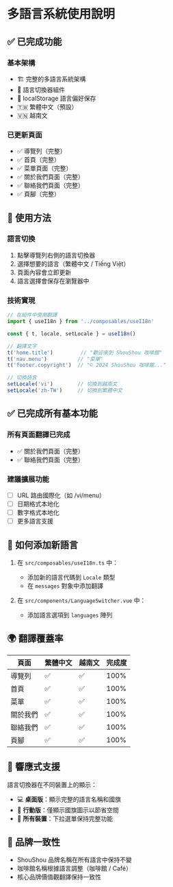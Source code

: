 # 多語言系統使用說明

## ✅ 已完成功能

### 基本架構
- 🏗️ 完整的多語言系統架構
- 🔄 語言切換器組件
- 💾 localStorage 語言偏好保存
- 🇹🇼 繁體中文（預設）
- 🇻🇳 越南文

### 已更新頁面
- ✅ 導覽列（完整）
- ✅ 首頁（完整）
- ✅ 菜單頁面（完整）
- ✅ 關於我們頁面（完整）
- ✅ 聯絡我們頁面（完整）
- ✅ 頁腳（完整）

## 🚀 使用方法

### 語言切換
1. 點擊導覽列右側的語言切換器
2. 選擇想要的語言（繁體中文 / Tiếng Việt）
3. 頁面內容會立即更新
4. 語言選擇會保存在瀏覽器中

### 技術實現
```typescript
// 在組件中使用翻譯
import { useI18n } from '../composables/useI18n'

const { t, locale, setLocale } = useI18n()

// 翻譯文字
t('home.title')         // "歡迎來到 ShouShou 咖啡館"
t('nav.menu')          // "菜單"
t('footer.copyright')  // "© 2024 ShouShou 咖啡館..."

// 切換語言
setLocale('vi')        // 切換到越南文
setLocale('zh-TW')     // 切換到繁體中文
```

## ✅ 已完成所有基本功能

### 所有頁面翻譯已完成
- ✅ 關於我們頁面（完整）
- ✅ 聯絡我們頁面（完整）

### 建議擴展功能
- [ ] URL 路由國際化（如 /vi/menu）
- [ ] 日期格式本地化
- [ ] 數字格式本地化
- [ ] 更多語言支援

## 🔧 如何添加新語言

1. 在 `src/composables/useI18n.ts` 中：
   - 添加新的語言代碼到 `Locale` 類型
   - 在 `messages` 對象中添加翻譯

2. 在 `src/components/LanguageSwitcher.vue` 中：
   - 添加語言選項到 `languages` 陣列

## 🌍 翻譯覆蓋率

| 頁面 | 繁體中文 | 越南文 | 完成度 |
|------|----------|--------|---------|
| 導覽列 | ✅ | ✅ | 100% |
| 首頁 | ✅ | ✅ | 100% |
| 菜單 | ✅ | ✅ | 100% |
| 關於我們 | ✅ | ✅ | 100% |
| 聯絡我們 | ✅ | ✅ | 100% |
| 頁腳 | ✅ | ✅ | 100% |

## 📱 響應式支援

語言切換器在不同裝置上的顯示：
- 💻 **桌面版**：顯示完整的語言名稱和國旗
- 📱 **行動版**：僅顯示國旗圖示以節省空間
- 🎯 **所有裝置**：下拉選單保持完整功能

## 🎯 品牌一致性

- ShouShou 品牌名稱在所有語言中保持不變
- 咖啡館名稱根據語言調整（咖啡館 / Café）
- 核心品牌價值觀翻譯保持一致性 